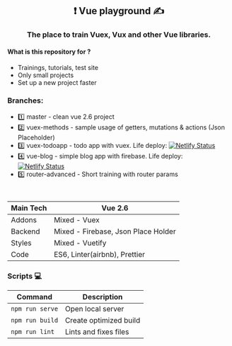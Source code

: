 
<h2 align="center"> ❗️  Vue playground ✍️</h2>

<h3 align="center">
The place to train Vuex, Vux and other Vue libraries.
</h3>

#### What is this repository for ?
* Trainings, tutorials, test site
* Only small projects
* Set up a new project faster

### Branches:  
* 1️⃣  master - clean vue 2.6 project  
* 2️⃣  vuex-methods - sample usage of getters, mutations & actions (Json Placeholder)  
* 3️⃣  vuex-todoapp - todo app with vuex. Life deploy: [![Netlify Status](https://api.netlify.com/api/v1/badges/a7a42342-0c25-48fb-a3d7-961ae3192452/deploy-status)](https://elegant-thompson-924167.netlify.app)  
* 4️⃣  vue-blog - simple blog app with firebase. Life deploy: [![Netlify Status](https://api.netlify.com/api/v1/badges/4daccdf8-92f8-46b5-b5ef-491df8d79a93/deploy-status)](https://kind-jang-cea1ac.netlify.app)
* 5️⃣ router-advanced - Short training with router params

<br>

| Main Tech | Vue 2.6                            |
| --------- | ---------------------------------- |
| Addons    | Mixed - Vuex                       |
| Backend   | Mixed - Firebase, Json Place Holder|
| Styles    | Mixed - Vuetify                                   |
| Code      | ES6, Linter(airbnb), Prettier      |

### Scripts 💻

| Command         | Description            |
| --------------- | ---------------------- |
| `npm run serve` | Open local server      |
| `npm run build` | Create optimized build |
| `npm run lint`  | Lints and fixes files |

